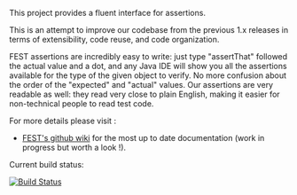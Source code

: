 This project provides a fluent interface for assertions.

This is an attempt to improve our codebase from the previous 1.x releases in terms of extensibility, code reuse,
and code organization. 

FEST assertions are incredibly easy to write: just type "assertThat" followed the actual value and a dot, and any Java 
IDE will show you all the assertions available for the type of the given object to verify. No more confusion about the 
order of the "expected" and "actual" values. Our assertions are very readable as well: they read very close to plain 
English, making it easier for non-technical people to read test code.

For more details please visit :

* [FEST's github wiki](https://github.com/alexruiz/fest-assert-2.x/wiki) for the most up to date documentation (work in progress but worth a look !).

Current build status:

[![Build Status](https://secure.travis-ci.org/gesellix/fest-assert-awt-2.x.png?branch=master)](http://travis-ci.org/gesellix/fest-assert-awt-2.x)
